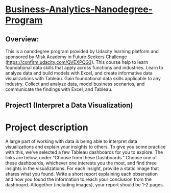 # [Business-Analytics-Nanodegree-Program](https://www.udacity.com/course/business-analytics-nanodegree--nd098)

## Overview:
This is a nanodegree program provided by Udacity learning platform and sponsored by Misk Academy in Future Seekers Challenge (https://confirm.udacity.com/QVEXPQG3).
This course help to learn foundational data skills that apply across functions and industries. Learn to analyze data and build models with Excel, and create informative data visualizations with Tableau. Gain foundational data skills applicable to any industry. Collect and analyze data, model business scenarios, and communicate the findings with  Excel, and Tableau.



## Project1 (Interpret a Data Visualization)
# Project description

A large part of working with data is being able to interpret data visualizations and explain your insights to others. To give you some practice with this, we’ve selected a few Tableau dashboards for you to explore. The links are below, under "Choose from these Dashboards." Choose one of these dashboards, whichever one interests you the most, and find three insights in the visualizations. For each insight, provide a static image that shares what you found. Write a short report explaining each observation and how you found the information to reach your conclusion from the dashboard. Altogether (including images), your report should be 1-2 pages.
